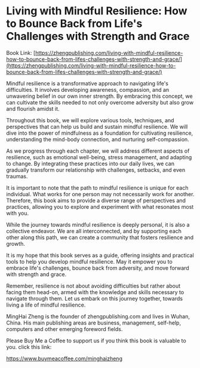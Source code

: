# Living with Mindful Resilience: How to Bounce Back from Life's Challenges with Strength and Grace

Book Link: [https://zhengpublishing.com/living-with-mindful-resilience-how-to-bounce-back-from-lifes-challenges-with-strength-and-grace/](https://zhengpublishing.com/living-with-mindful-resilience-how-to-bounce-back-from-lifes-challenges-with-strength-and-grace/)

Mindful resilience is a transformative approach to navigating life's difficulties. It involves developing awareness, compassion, and an unwavering belief in our own inner strength. By embracing this concept, we can cultivate the skills needed to not only overcome adversity but also grow and flourish amidst it.

Throughout this book, we will explore various tools, techniques, and perspectives that can help us build and sustain mindful resilience. We will dive into the power of mindfulness as a foundation for cultivating resilience, understanding the mind-body connection, and nurturing self-compassion.

As we progress through each chapter, we will address different aspects of resilience, such as emotional well-being, stress management, and adapting to change. By integrating these practices into our daily lives, we can gradually transform our relationship with challenges, setbacks, and even traumas.

It is important to note that the path to mindful resilience is unique for each individual. What works for one person may not necessarily work for another. Therefore, this book aims to provide a diverse range of perspectives and practices, allowing you to explore and experiment with what resonates most with you.

While the journey towards mindful resilience is deeply personal, it is also a collective endeavor. We are all interconnected, and by supporting each other along this path, we can create a community that fosters resilience and growth.

It is my hope that this book serves as a guide, offering insights and practical tools to help you develop mindful resilience. May it empower you to embrace life's challenges, bounce back from adversity, and move forward with strength and grace.

Remember, resilience is not about avoiding difficulties but rather about facing them head-on, armed with the knowledge and skills necessary to navigate through them. Let us embark on this journey together, towards living a life of mindful resilience.

MingHai Zheng is the founder of zhengpublishing.com and lives in Wuhan, China. His main publishing areas are business, management, self-help, computers and other emerging foreword fields.

Please Buy Me a Coffee to support us if you think this book is valuable to you. click this link:

https://www.buymeacoffee.com/minghaizheng
